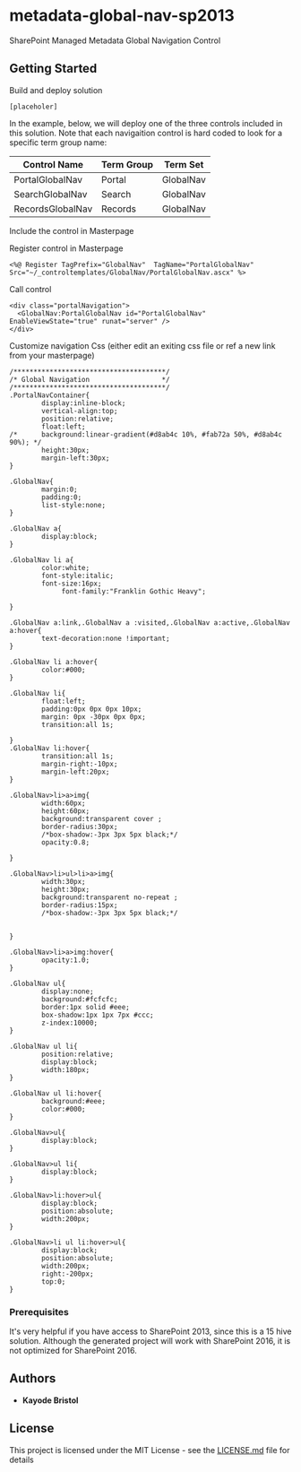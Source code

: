 # metadata-global-nav-sp2013
SharePoint Managed Metadata Global Navigation Control

## Getting Started

Build and deploy solution 
````
[placeholer]
````
In the example, below, we will deploy one of the three controls included in this solution.
Note that each navigaition control is hard coded to look for a specific term group name: 

| Control Name | Term Group | Term Set |
|---|---|---|
| PortalGlobalNav  | Portal     | GlobalNav|
| SearchGlobalNav  | Search     | GlobalNav|
| RecordsGlobalNav | Records    | GlobalNav|


Include the control in Masterpage

Register control in Masterpage
````
<%@ Register TagPrefix="GlobalNav"  TagName="PortalGlobalNav" Src="~/_controltemplates/GlobalNav/PortalGlobalNav.ascx" %>
````
Call control 
````
<div class="portalNavigation">
  <GlobalNav:PortalGlobalNav id="PortalGlobalNav" EnableViewState="true" runat="server" />
</div>
````
Customize navigation Css (either edit an exiting css file or ref a new link from your masterpage)
````
/**************************************/
/* Global Navigation                  */
/**************************************/
.PortalNavContainer{
        display:inline-block;
        vertical-align:top;
        position:relative;
        float:left;
/*      background:linear-gradient(#d8ab4c 10%, #fab72a 50%, #d8ab4c 90%); */
        height:30px;
        margin-left:30px;
}

.GlobalNav{
        margin:0;
        padding:0;
        list-style:none;
}

.GlobalNav a{
        display:block;
}

.GlobalNav li a{
        color:white;
        font-style:italic;
        font-size:16px;
             font-family:"Franklin Gothic Heavy";

}

.GlobalNav a:link,.GlobalNav a :visited,.GlobalNav a:active,.GlobalNav a:hover{
        text-decoration:none !important;
}

.GlobalNav li a:hover{
        color:#000;
}

.GlobalNav li{
        float:left;
        padding:0px 0px 0px 10px;
        margin: 0px -30px 0px 0px;
        transition:all 1s;

}
.GlobalNav li:hover{
        transition:all 1s;
        margin-right:-10px;
        margin-left:20px;
}

.GlobalNav>li>a>img{
        width:60px;
        height:60px;
        background:transparent cover ;
        border-radius:30px;
        /*box-shadow:-3px 3px 5px black;*/
        opacity:0.8;

}

.GlobalNav>li>ul>li>a>img{
        width:30px;
        height:30px;
        background:transparent no-repeat ;
        border-radius:15px;
        /*box-shadow:-3px 3px 5px black;*/


}

.GlobalNav>li>a>img:hover{
        opacity:1.0;
}

.GlobalNav ul{
        display:none;
        background:#fcfcfc;
        border:1px solid #eee;
        box-shadow:1px 1px 7px #ccc;
        z-index:10000;
}

.GlobalNav ul li{
        position:relative;
        display:block;
        width:180px;
}

.GlobalNav ul li:hover{
        background:#eee;
        color:#000;
}

.GlobalNav>ul{
        display:block;
}

.GlobalNav>ul li{
        display:block;
}

.GlobalNav>li:hover>ul{
        display:block;
        position:absolute;
        width:200px;
}

.GlobalNav>li ul li:hover>ul{
        display:block;
        position:absolute;
        width:200px;
        right:-200px;
        top:0;
}
````

### Prerequisites

It's very helpful if you have access to SharePoint 2013, since this is a 15 hive solution.
Although the generated project will work with SharePoint 2016, it is not optimized for SharePoint 2016.


## Authors

* **Kayode Bristol** 

## License

This project is licensed under the MIT License - see the [LICENSE.md](LICENSE.md) file for details


